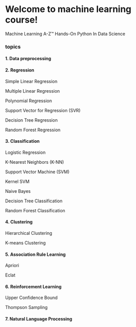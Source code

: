 # Welcome to machine learning course!
Machine Learning A-Z™ Hands-On Python In Data Science

### topics
#### 1. Data preprocessing

#### 2. Regression
Simple Linear Regression

Multiple Linear Regression

Polynomial Regression

Support Vector for Regression (SVR)

Decision Tree Regression

Random Forest Regression

#### 3. Classification
Logistic Regression

K-Nearest Neighbors (K-NN)

Support Vector Machine (SVM)

Kernel SVM

Naive Bayes

Decision Tree Classification

Random Forest Classification

#### 4. Clustering
Hierarchical Clustering

K-means Clustering

#### 5. Association Rule Learning
Apriori

Eclat

#### 6. Reinforcement Learning
Upper Confidence Bound

Thompson Sampling

#### 7. Natural Language Processing

